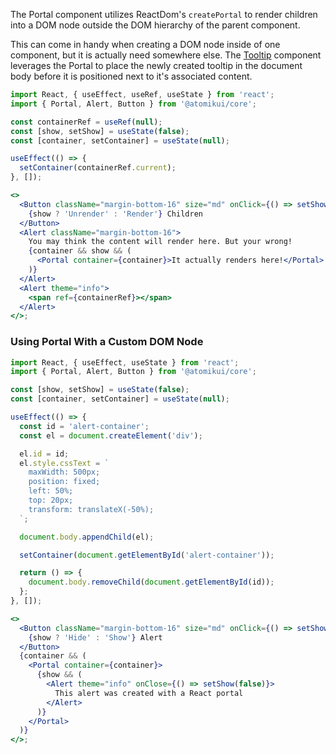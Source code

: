 The Portal component utilizes ReactDom's `createPortal` to render children into a DOM node outside the DOM hierarchy of the parent component.

This can come in handy when creating a DOM node inside of one component, but it is actually need somewhere else. The [Tooltip](/#/Informational/Tooltip) component leverages the Portal to place the newly created tooltip in the document body before it is positioned next to it's associated content.

```jsx
import React, { useEffect, useRef, useState } from 'react';
import { Portal, Alert, Button } from '@atomikui/core';

const containerRef = useRef(null);
const [show, setShow] = useState(false);
const [container, setContainer] = useState(null);

useEffect(() => {
  setContainer(containerRef.current);
}, []);

<>
  <Button className="margin-bottom-16" size="md" onClick={() => setShow(!show)}>
    {show ? 'Unrender' : 'Render'} Children
  </Button>
  <Alert className="margin-bottom-16">
    You may think the content will render here. But your wrong!
    {container && show && (
      <Portal container={container}>It actually renders here!</Portal>
    )}
  </Alert>
  <Alert theme="info">
    <span ref={containerRef}></span>
  </Alert>
</>;
```

### Using Portal With a Custom DOM Node

```jsx
import React, { useEffect, useState } from 'react';
import { Portal, Alert, Button } from '@atomikui/core';

const [show, setShow] = useState(false);
const [container, setContainer] = useState(null);

useEffect(() => {
  const id = 'alert-container';
  const el = document.createElement('div');

  el.id = id;
  el.style.cssText = `
    maxWidth: 500px;
    position: fixed;
    left: 50%;
    top: 20px;
    transform: translateX(-50%);
  `;

  document.body.appendChild(el);

  setContainer(document.getElementById('alert-container'));

  return () => {
    document.body.removeChild(document.getElementById(id));
  };
}, []);

<>
  <Button className="margin-bottom-16" size="md" onClick={() => setShow(!show)}>
    {show ? 'Hide' : 'Show'} Alert
  </Button>
  {container && (
    <Portal container={container}>
      {show && (
        <Alert theme="info" onClose={() => setShow(false)}>
          This alert was created with a React portal
        </Alert>
      )}
    </Portal>
  )}
</>;
```
